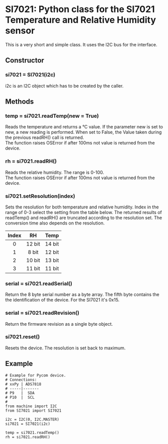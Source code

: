 # SI7021: Python class for the SI7021 Temperature and Relative Humidity sensor

This is a very short and simple class. It uses the I2C bus for the interface.

## Constructor

### si7021 = SI7021(i2c)

i2c is an I2C object which has to be created by the caller.

## Methods

### temp = si7021.readTemp(new = True)

Reads the temperature and returns a °C value. If the parameter new is set to
new, a new reading is performed. When set to False, the Value taken during
the previous readRH() call is returned.  
The function raises OSError if after 100ms not value is returned from the device.


### rh = si7021.readRH()

Reads the relative humidity. The range is 0-100.  
The function raises OSError if after 100ms not value is returned from the device.

### si7021.setResolution(index)

Sets the resolution for both temperature and relative humidity. Index in the
range of 0-3 select the setting from the table below. The returned results of
readTemp() and readRH() are truncated according to the resolution set.
The conversion time also depends on the resolution.

|Index|RH|Temp|
|:-:|:-:|:-:|
|0|12 bit|14 bit|
|1|8 bit|12 bit|
|2|10 bit|13 bit|
|3|11 bit|11 bit|

### serial = si7021.readSerial()

Return the 8 byte serial number as a byte array. The fifth byte contains the
the identification of the device. For the SI7021 it's 0x15.

### serial = si7021.readRevision()

Return the firmware revision as a single byte object.

### si7021.reset()

Resets the device. The resolution is set back to maximum.


## Example

```
# Example for Pycom device.
# Connections:
# xxPy | ADS7818
# -----|-------
# P9   |  SDA
# P10  |  SCL
#
from machine import I2C
from SI7021 import SI7021

i2c = I2C(0, I2C.MASTER)
si7021 = SI7021(i2c)

temp = si7021.readTemp()
rh = si7021.readRH()
```

